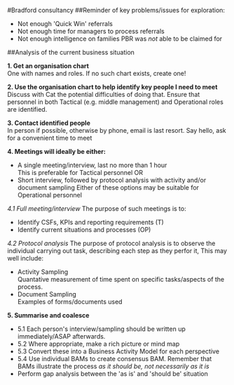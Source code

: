 #Bradford consultancy
##Reminder of key problems/issues for exploration:
+ Not enough 'Quick Win' referrals
+ Not enough time for managers to process referrals
+ Not enough intelligence on families PBR was *not* able to be claimed for

##Analysis of the current business situation

**1. Get an organisation chart**</br>
One with names and roles.  If no such chart exists, create one!

**2. Use the organisation chart to help identify key people I need to meet**</br>
Discuss with Cat the potential difficulties of doing that.  Ensure that personnel in both Tactical (e.g. middle management) and Operational roles are identified.

**3. Contact identified people**</br>
In person if possible, otherwise by phone, email is last resort.
Say hello, ask for a convenient time to meet

**4. Meetings will ideally be either:**</br>
+ A single meeting/interview, last no more than 1 hour</br>
This is preferable for Tactical personnel
OR</br>
+ Short interview, followed by protocol analysis with activity and/or document sampling
Either of these options may be suitable for Operational personnel

*4.1 Full meeting/interview*
The purpose of such meetings is to:</br>
+ Identify CSFs, KPIs and reporting requirements (T)
+ Identify current situations and processes (OP)

*4.2 Protocol analysis*
The purpose of protocol analysis is to observe the individual carrying out task, describing each step as they perfor it,
This may well include:</br>
+ Activity Sampling</br>
Quantative measurement of time spent on specific tasks/aspects of the process.
+ Document Sampling</br>
Examples of forms/documents used

**5. Summarise and coalesce**
+ 5.1 Each person's interview/sampling should be written up immediately/ASAP afterwards.
+ 5.2 Where appropriate, make a rich picture or mind map
+ 5.3 Convert these into a Business Activity Model for each perspective
+ 5.4 Use individual BAMs to create consensus BAM.  Remember that BAMs illustrate the process *as it should be, not necessarily as it is*
+ Perform gap analysis between the 'as is' and 'should be' situation
